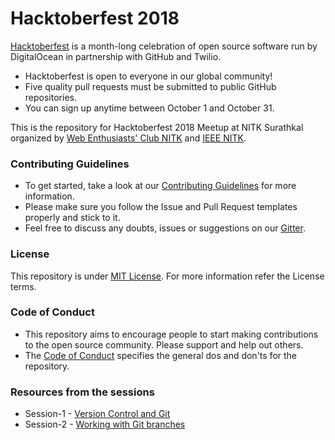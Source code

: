 # Hacktoberfest 2018
[Hacktoberfest](https://hacktoberfest.digitalocean.com/) is a month-long celebration of open source software run by DigitalOcean in partnership with GitHub and Twilio.
- Hacktoberfest is open to everyone in our global community!
- Five quality pull requests must be submitted to public GitHub repositories.
- You can sign up anytime between October 1 and October 31.

This is the repository for Hacktoberfest 2018 Meetup at NITK Surathkal organized by [Web Enthusiasts' Club NITK](https://github.com/WebClub-NITK) and [IEEE NITK](https://github.com/IEEE-NITK).

### Contributing Guidelines
- To get started, take a look at our [Contributing Guidelines](.github/CONTRIBUTING.md) for more information.
- Please make sure you follow the Issue and Pull Request templates properly and stick to it.
- Feel free to discuss any doubts, issues or suggestions on our [Gitter](https://gitter.im/Hacktoberfest-NITK-2018).

### License
This repository is under [MIT License](.github/LICENSE). For more information refer the License terms.

### Code of Conduct
- This repository aims to encourage people to start making contributions to the open source community. Please support and help out others.
- The [Code of Conduct](.github/CODE_OF_CONDUCT.md) specifies the general dos and don'ts for the repository.

### Resources from the sessions 
- Session-1 - [Version Control and Git](https://docs.google.com/presentation/d/1BG9mWdWCwyJz_ir2U6ZsG1cTKJ5FzZBY43Dzj9bA_vc/edit?usp=sharing)
- Session-2 - [Working with Git branches](https://drive.google.com/open?id=17Y2g-coU2gQhRFNXYTIn2SCbggeeP6Kl)
